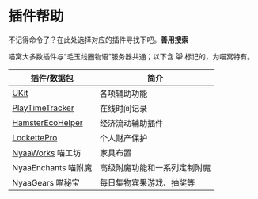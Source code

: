 # 插件帮助

不记得命令了？在此处选择对应的插件寻找下吧。**善用搜索**

喵窝大多数插件与“毛玉线圈物语”服务器共通；以下含 :smile_cat: 标记的，为喵窝特有。

|插件/数据包|简介|
|--|--|
|[UKit](tutorial/plugins/ukit.md)|各项辅助功能|
|[PlayTimeTracker](tutorial/plugins/playtimetracker.md)|在线时间记录|
|[HamsterEcoHelper](tutorial/plugins/heh.md)|经济流动辅助插件|
|[LockettePro](tutorial/plugins/lockettepro)|个人财产保护|
|[NyaaWorks](tutorial/plugins/nyaaworks.md) 喵工坊| 家具布置 |
|NyaaEnchants 喵附魔 | 高级附魔功能和一系列定制附魔 |
|NyaaGears 喵秘宝 | 每日集物宾果游戏、抽奖等 |